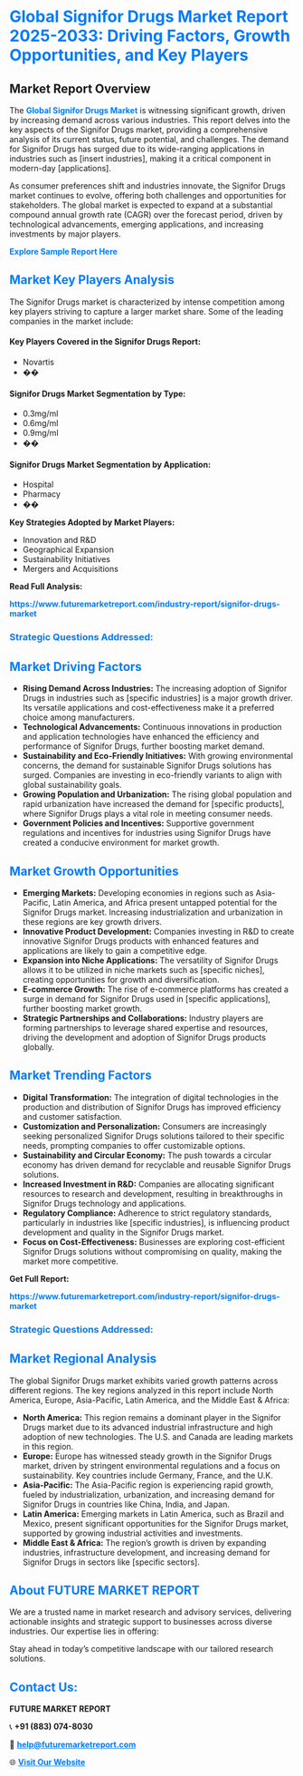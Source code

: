 <h1 style="color: #007BFF;">Global Signifor Drugs Market Report 2025-2033: Driving Factors, Growth Opportunities, and Key Players</h1>

<section id="overview">
<h2>Market Report Overview</h2>
<p>The <a href="https://www.futuremarketreport.com/industry-report/signifor-drugs-market" style="color: #007BFF; text-decoration: none;"><strong>Global Signifor Drugs Market</strong></a> is witnessing significant growth, driven by increasing demand across various industries. This report delves into the key aspects of the Signifor Drugs market, providing a comprehensive analysis of its current status, future potential, and challenges. The demand for Signifor Drugs has surged due to its wide-ranging applications in industries such as [insert industries], making it a critical component in modern-day [applications].</p>
<p>As consumer preferences shift and industries innovate, the Signifor Drugs market continues to evolve, offering both challenges and opportunities for stakeholders. The global market is expected to expand at a substantial compound annual growth rate (CAGR) over the forecast period, driven by technological advancements, emerging applications, and increasing investments by major players.</p>
</section>

<section id="overview">
<p><a href="https://www.futuremarketreport.com/request-sample/reportId=113924" style="color: #007BFF; text-decoration: none;"><strong>Explore Sample Report Here</strong></a></p>
</section>

<section id="key-players">
<h2 style="color: #007BFF;">Market Key Players Analysis</h2>
<p>The Signifor Drugs market is characterized by intense competition among key players striving to capture a larger market share. Some of the leading companies in the market include:</p>
<h4>Key Players Covered in the Signifor Drugs Report:</h4>
<ul><li>Novartis</li><li>��</li></ul>
<h4>Signifor Drugs Market Segmentation by Type:</h4>
<ul><li>0.3mg/ml</li><li>0.6mg/ml</li><li>0.9mg/ml</li><li>��</li></ul>

<h4>Signifor Drugs Market Segmentation by Application:</h4>
<ul><li>Hospital</li><li>Pharmacy</li><li>��</li></ul>
<p><strong>Key Strategies Adopted by Market Players:</strong></p>
<ul>
<li>Innovation and R&D</li>
<li>Geographical Expansion</li>
<li>Sustainability Initiatives</li>
<li>Mergers and Acquisitions</li>
</ul>
</section>

<section>
<p><strong>Read Full Analysis: </strong></p><a href="https://www.futuremarketreport.com/industry-report/signifor-drugs-market" style="color: #007BFF; text-decoration: none;"><strong>https://www.futuremarketreport.com/industry-report/signifor-drugs-market</strong></a>
<h3 style="color: #007BFF;">Strategic Questions Addressed:</h3>
</section>

<section id="driving-factors">
<h2 style="color: #007BFF;">Market Driving Factors</h2>
<ul>
<li><strong>Rising Demand Across Industries:</strong> The increasing adoption of Signifor Drugs in industries such as [specific industries] is a major growth driver. Its versatile applications and cost-effectiveness make it a preferred choice among manufacturers.</li>
<li><strong>Technological Advancements:</strong> Continuous innovations in production and application technologies have enhanced the efficiency and performance of Signifor Drugs, further boosting market demand.</li>
<li><strong>Sustainability and Eco-Friendly Initiatives:</strong> With growing environmental concerns, the demand for sustainable Signifor Drugs solutions has surged. Companies are investing in eco-friendly variants to align with global sustainability goals.</li>
<li><strong>Growing Population and Urbanization:</strong> The rising global population and rapid urbanization have increased the demand for [specific products], where Signifor Drugs plays a vital role in meeting consumer needs.</li>
<li><strong>Government Policies and Incentives:</strong> Supportive government regulations and incentives for industries using Signifor Drugs have created a conducive environment for market growth.</li>
</ul>
</section>

<section id="growth-opportunities">
<h2 style="color: #007BFF;">Market Growth Opportunities</h2>
<ul>
<li><strong>Emerging Markets:</strong> Developing economies in regions such as Asia-Pacific, Latin America, and Africa present untapped potential for the Signifor Drugs market. Increasing industrialization and urbanization in these regions are key growth drivers.</li>
<li><strong>Innovative Product Development:</strong> Companies investing in R&D to create innovative Signifor Drugs products with enhanced features and applications are likely to gain a competitive edge.</li>
<li><strong>Expansion into Niche Applications:</strong> The versatility of Signifor Drugs allows it to be utilized in niche markets such as [specific niches], creating opportunities for growth and diversification.</li>
<li><strong>E-commerce Growth:</strong> The rise of e-commerce platforms has created a surge in demand for Signifor Drugs used in [specific applications], further boosting market growth.</li>
<li><strong>Strategic Partnerships and Collaborations:</strong> Industry players are forming partnerships to leverage shared expertise and resources, driving the development and adoption of Signifor Drugs products globally.</li>
</ul>
</section>

<section id="trending-factors">
<h2 style="color: #007BFF;">Market Trending Factors</h2>
<ul>
<li><strong>Digital Transformation:</strong> The integration of digital technologies in the production and distribution of Signifor Drugs has improved efficiency and customer satisfaction.</li>
<li><strong>Customization and Personalization:</strong> Consumers are increasingly seeking personalized Signifor Drugs solutions tailored to their specific needs, prompting companies to offer customizable options.</li>
<li><strong>Sustainability and Circular Economy:</strong> The push towards a circular economy has driven demand for recyclable and reusable Signifor Drugs solutions.</li>
<li><strong>Increased Investment in R&D:</strong> Companies are allocating significant resources to research and development, resulting in breakthroughs in Signifor Drugs technology and applications.</li>
<li><strong>Regulatory Compliance:</strong> Adherence to strict regulatory standards, particularly in industries like [specific industries], is influencing product development and quality in the Signifor Drugs market.</li>
<li><strong>Focus on Cost-Effectiveness:</strong> Businesses are exploring cost-efficient Signifor Drugs solutions without compromising on quality, making the market more competitive.</li>
</ul>
</section>

<section>
<p><strong>Get Full Report: </strong></p><a href="https://www.futuremarketreport.com/industry-report/signifor-drugs-market" style="color: #007BFF; text-decoration: none;"><strong>https://www.futuremarketreport.com/industry-report/signifor-drugs-market</strong></a>
<h3 style="color: #007BFF;">Strategic Questions Addressed:</h3>
</section>


<section id="regional-analysis">
<h2 style="color: #007BFF;">Market Regional Analysis</h2>
<p>The global Signifor Drugs market exhibits varied growth patterns across different regions. The key regions analyzed in this report include North America, Europe, Asia-Pacific, Latin America, and the Middle East & Africa:</p>
<ul>
<li><strong>North America:</strong> This region remains a dominant player in the Signifor Drugs market due to its advanced industrial infrastructure and high adoption of new technologies. The U.S. and Canada are leading markets in this region.</li>
<li><strong>Europe:</strong> Europe has witnessed steady growth in the Signifor Drugs market, driven by stringent environmental regulations and a focus on sustainability. Key countries include Germany, France, and the U.K.</li>
<li><strong>Asia-Pacific:</strong> The Asia-Pacific region is experiencing rapid growth, fueled by industrialization, urbanization, and increasing demand for Signifor Drugs in countries like China, India, and Japan.</li>
<li><strong>Latin America:</strong> Emerging markets in Latin America, such as Brazil and Mexico, present significant opportunities for the Signifor Drugs market, supported by growing industrial activities and investments.</li>
<li><strong>Middle East & Africa:</strong> The region’s growth is driven by expanding industries, infrastructure development, and increasing demand for Signifor Drugs in sectors like [specific sectors].</li>
</ul>
</section>

<footer>
<h2 style="color: #007BFF;">About FUTURE MARKET REPORT</h2>
<p>We are a trusted name in market research and advisory services, delivering actionable insights and strategic support to businesses across diverse industries. Our expertise lies in offering:</p>

<p>Stay ahead in today’s competitive landscape with our tailored research solutions.</p>

<h2 style="color: #007BFF;">Contact Us:</h2>
<p><strong>FUTURE MARKET REPORT</strong></p>
<p>📞 <strong>+91 (883) 074-8030</strong></p>
<p>📧 <strong><a href="mailto:help@futuremarketreport.com" style="color: #007BFF;">help@futuremarketreport.com</a></strong></p>
<p>🌐 <strong><a href="https://www.futuremarketreport.com/" style="color: #007BFF;">Visit Our Website</a></strong></p>
</footer>